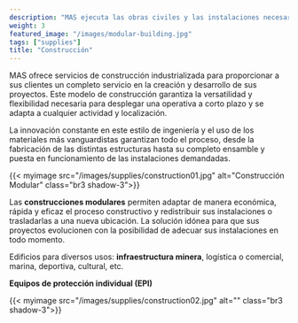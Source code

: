 ```yaml
---
description: "MAS ejecuta las obras civiles y las instalaciones necesarias para su proyecto, así como las obras de refuerzo y rehabilitación."
weight: 3
featured_image: "/images/modular-building.jpg"
tags: ["supplies"]
title: "Construcción"
---
```

MAS ofrece servicios de construcción industrializada para proporcionar a sus clientes un completo servicio en la creación y desarrollo de sus proyectos. Este modelo de construcción garantiza la versatilidad y flexibilidad necesaria para desplegar una operativa a corto plazo y se adapta a cualquier actividad y localización.

La innovación constante en este estilo de ingeniería y el uso de los materiales más vanguardistas garantizan todo el proceso, desde la fabricación de las distintas estructuras hasta su completo ensamble y puesta en funcionamiento de las instalaciones demandadas.

{{< myimage src="/images/supplies/construction01.jpg" alt="Construcción Modular" class="br3 shadow-3">}}


Las **construcciones modulares** permiten adaptar de manera económica, rápida y eficaz el proceso constructivo y redistribuir sus instalaciones o trasladarlas a una nueva ubicación. La solución idónea para que sus proyectos evolucionen con la posibilidad de adecuar sus instalaciones en todo momento.

Edificios para diversos usos: **infraestructura minera**, logística o comercial, marina, deportiva, cultural, etc.

**Equipos de protección individual (EPI)**

{{< myimage src="/images/supplies/construction02.jpg" alt="" class="br3 shadow-3">}}
